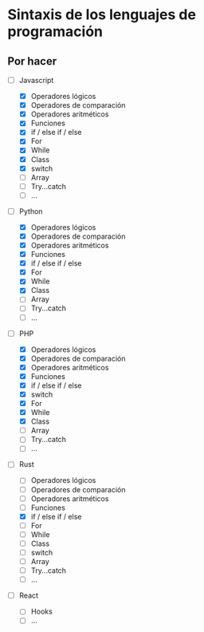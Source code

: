 # Sintaxis de los lenguajes de programación

## Por hacer

- [ ] Javascript

  - [x] Operadores lógicos
  - [x] Operadores de comparación
  - [x] Operadores aritméticos
  - [x] Funciones
  - [x] if / else if / else
  - [x] For
  - [x] While
  - [x] Class
  - [x] switch
  - [ ] Array
  - [ ] Try...catch
  - [ ] ...

- [ ] Python

  - [x] Operadores lógicos
  - [x] Operadores de comparación
  - [x] Operadores aritméticos
  - [x] Funciones
  - [x] if / else if / else
  - [x] For
  - [x] While
  - [x] Class
  - [ ] Array
  - [ ] Try...catch
  - [ ] ...

- [ ] PHP

  - [x] Operadores lógicos
  - [x] Operadores de comparación
  - [x] Operadores aritméticos
  - [x] Funciones
  - [x] if / else if / else
  - [x] switch
  - [x] For
  - [x] While
  - [x] Class
  - [ ] Array
  - [ ] Try...catch
  - [ ] ...

- [ ] Rust

  - [ ] Operadores lógicos
  - [ ] Operadores de comparación
  - [ ] Operadores aritméticos
  - [ ] Funciones
  - [x] if / else if / else
  - [ ] For
  - [ ] While
  - [ ] Class
  - [ ] switch
  - [ ] Array
  - [ ] Try...catch
  - [ ] ...

- [ ] React
  - [ ] Hooks
  - [ ] ...
